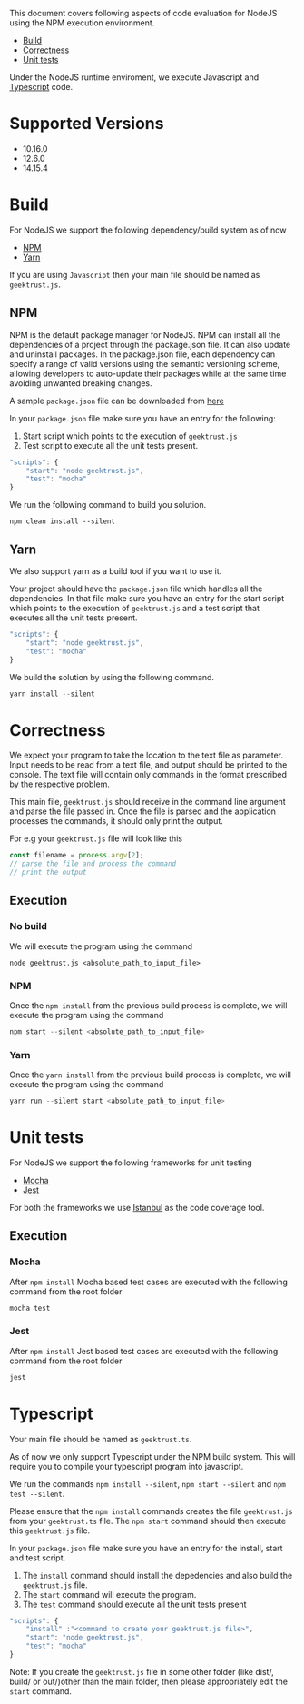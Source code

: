 This document covers following aspects of code evaluation for NodeJS using the NPM execution environment. 

* [Build](#build)
* [Correctness](#correctness)
* [Unit tests](#unit-tests)


Under the NodeJS runtime enviroment, we execute Javascript and [Typescript](#Typescript) code. 

# Supported Versions

* 10.16.0
* 12.6.0
* 14.15.4

# Build

For NodeJS we support the following dependency/build system as of now

* [NPM](https://www.geeksforgeeks.org/node-js-npm-node-package-manager/)
* [Yarn](https://yarnpkg.com/lang/en/)

If you are using `Javascript` then your main file should be named as `geektrust.js`.
## NPM

NPM is the default package manager for NodeJS. NPM can install all the dependencies of a project through the package.json file. It can also update and uninstall packages. In the package.json file, each dependency can specify a range of valid versions using the semantic versioning scheme, allowing developers to auto-update their packages while at the same time avoiding unwanted breaking changes.

A sample `package.json` file can be downloaded from [here](https://raw.githubusercontent.com/geektrust/coding-problem-artefacts/master/NodeJS/package.json)

In your `package.json` file make sure you have an entry for the following:

1. Start script which points to the execution of `geektrust.js`
2. Test script to execute all the unit tests present.

```javascript
"scripts": {
    "start": "node geektrust.js",
    "test": "mocha"
}
```

We run the following command to build you solution.

```
npm clean install --silent
```

## Yarn

We also support yarn as a build tool if you want to use it. 

Your project should have the `package.json` file which handles all the dependencies. In that file make sure you have an entry for the start script which points to the execution of `geektrust.js` and a test script that executes all the unit tests present.

```javascript
"scripts": {
    "start": "node geektrust.js",
    "test": "mocha"
}
```

We build the solution by using the following command.

```javascript
yarn install --silent
```

# Correctness

We expect your program to take the location to the text file as parameter. Input needs to be read from a text file, and output should be printed to the console. The text file will contain only commands in the format prescribed by the respective problem.

This main file, `geektrust.js` should receive in the command line argument and parse the file passed in. Once the file is parsed and the application processes the commands, it should only print the output.

For e.g your `geektrust.js` file will look like this

```javascript
const filename = process.argv[2];
// parse the file and process the command
// print the output
```

## Execution

### No build

We will execute the program using the command 

```
node geektrust.js <absolute_path_to_input_file>
```

### NPM 

Once the `npm install` from the previous build process is complete, we will execute the program using the command

```javascript
npm start --silent <absolute_path_to_input_file>
```

### Yarn

Once the `yarn install` from the previous build process is complete, we will execute the program using the command

```javascript
yarn run --silent start <absolute_path_to_input_file>
```

# Unit tests

For NodeJS we support the following frameworks for unit testing

* [Mocha](https://mochajs.org/)
* [Jest](https://jestjs.io/)

For both the frameworks we use [Istanbul](https://istanbul.js.org/) as the code coverage tool.

## Execution

### Mocha

After `npm install` Mocha based test cases are executed with the following command from the root folder

```javascript
mocha test
```
### Jest

After `npm install` Jest based test cases are executed with the following command from the root folder

```javascript
jest
```

# Typescript

Your main file should be named as `geektrust.ts`.

As of now we only support Typescript under the NPM build system. This will require you to compile your typescript program into javascript. 

We run the commands `npm install --silent`, `npm start --silent` and `npm test --silent`. 

Please ensure that the `npm install` commands creates the file `geektrust.js` from your `geektrust.ts` file. The `npm start` command should then execute this `geektrust.js` file. 

In your `package.json` file make sure you have an entry for the install, start and test script. 

1. The `install` command  should install the depedencies and also build the `geektrust.js` file. 
2. The `start` command will execute the program.
3. The `test` command should execute all the unit tests present

```javascript
"scripts": {
    "install" :"<command to create your geektrust.js file>",
    "start": "node geektrust.js",
    "test": "mocha"
}
```

Note: If you create the `geektrust.js` file in some other folder (like dist/, build/ or out/)other than the main folder, then please appropriately edit the `start` command. 

